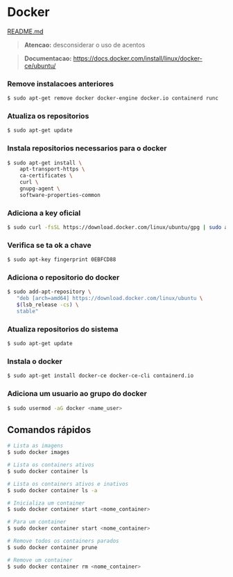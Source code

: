 # Docker

[README.md](../README.md)

> **Atencao:** desconsiderar o uso de acentos

> **Documentacao:** https://docs.docker.com/install/linux/docker-ce/ubuntu/

### Remove instalacoes anteriores

```bash
$ sudo apt-get remove docker docker-engine docker.io containerd runc
```

### Atualiza os repositorios

```bash
$ sudo apt-get update
```

### Instala repositorios necessarios para o docker

```bash
$ sudo apt-get install \
    apt-transport-https \
    ca-certificates \
    curl \
    gnupg-agent \
    software-properties-common
```

### Adiciona a key oficial

```bash
$ sudo curl -fsSL https://download.docker.com/linux/ubuntu/gpg | sudo apt-key add -
```

### Verifica se ta ok a chave

```bash
$ sudo apt-key fingerprint 0EBFCD88
```

### Adiciona o repositorio do docker

```bash
$ sudo add-apt-repository \
   "deb [arch=amd64] https://download.docker.com/linux/ubuntu \
   $(lsb_release -cs) \
   stable"
```

### Atualiza repositorios do sistema

```bash
$ sudo apt-get update
```

### Instala o docker

```bash
$ sudo apt-get install docker-ce docker-ce-cli containerd.io
```

### Adiciona um usuario ao grupo do docker

```bash
$ sudo usermod -aG docker <name_user>
```

## Comandos rápidos

```bash
# Lista as imagens
$ sudo docker images

# Lista os containers ativos
$ sudo docker container ls

# Lista os containers ativos e inativos
$ sudo docker container ls -a

# Inicializa um container
$ sudo docker container start <nome_container>

# Para um container
$ sudo docker container start <nome_container>

# Remove todos os containers parados
$ sudo docker container prune

# Remove um container
$ sudo docker container rm <nome_container>
```
